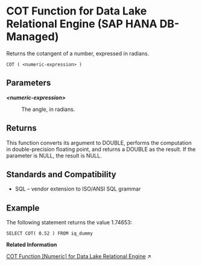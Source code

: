 <!-- loioefe32d94c2374ba4a64f6cac2dfe2cbc -->

# COT Function for Data Lake Relational Engine \(SAP HANA DB-Managed\)

Returns the cotangent of a number, expressed in radians.



```
COT ( <numeric-expression> )
```



<a name="loioefe32d94c2374ba4a64f6cac2dfe2cbc__section_lv4_qpl_srb"/>

## Parameters


<dl>
<dt><b>

*<numeric-expression\>*

</b></dt>
<dd>

The angle, in radians.



</dd>
</dl>



<a name="loioefe32d94c2374ba4a64f6cac2dfe2cbc__section_mhd_rpl_srb"/>

## Returns

This function converts its argument to DOUBLE, performs the computation in double-precision floating point, and returns a DOUBLE as the result. If the parameter is NULL, the result is NULL.



<a name="loioefe32d94c2374ba4a64f6cac2dfe2cbc__section_o1t_rpl_srb"/>

## Standards and Compatibility

-   SQL – vendor extension to ISO/ANSI SQL grammar



<a name="loioefe32d94c2374ba4a64f6cac2dfe2cbc__section_b5f_spl_srb"/>

## Example

The following statement returns the value 1.74653:

```
SELECT COT( 0.52 ) FROM iq_dummy
```

**Related Information**  


[COT Function [Numeric] for Data Lake Relational Engine](https://help.sap.com/viewer/19b3964099384f178ad08f2d348232a9/2023_1_QRC/en-US/a540f97a84f21015bfc68a88c0565f03.html "Returns the cotangent of a number, expressed in radians.") :arrow_upper_right:

